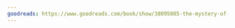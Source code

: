 ```yaml
---
goodreads: https://www.goodreads.com/book/show/38095085-the-mystery-of-the-exploding-teeth-and-other-curiosities-from-the-histor
---
```

